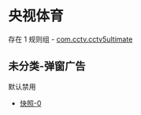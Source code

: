 # 央视体育

存在 1 规则组 - [com.cctv.cctv5ultimate](/src/apps/com.cctv.cctv5ultimate.ts)

## 未分类-弹窗广告

默认禁用

- [快照-0](https://i.gkd.li/i/13405159)
